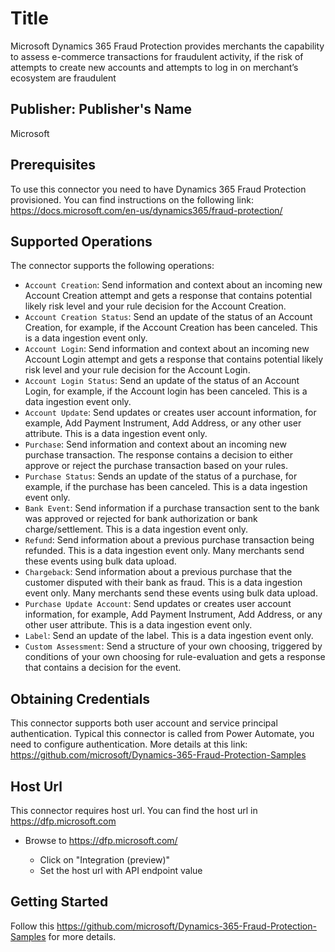 # Title

Microsoft Dynamics 365 Fraud Protection provides merchants the capability to assess e-commerce transactions for fraudulent activity, if the risk of attempts to create new accounts and attempts to log in on merchant’s ecosystem are fraudulent

## Publisher: Publisher's Name

Microsoft

## Prerequisites

To use this connector you need to have Dynamics 365 Fraud Protection provisioned. You can find instructions on the following link: https://docs.microsoft.com/en-us/dynamics365/fraud-protection/

## Supported Operations

The connector supports the following operations:

- `Account Creation`: Send information and context about an incoming new Account Creation attempt and gets a response that contains potential likely risk level and your rule decision for the Account Creation.
- `Account Creation Status`: Send an update of the status of an Account Creation, for example, if the Account Creation has been canceled. This is a data ingestion event only.
- `Account Login`: Send information and context about an incoming new Account Login attempt and gets a response that contains potential likely risk level and your rule decision for the Account Login.
- `Account Login Status`: Send an update of the status of an Account Login, for example, if the Account login has been canceled. This is a data ingestion event only.
- `Account Update`: Send updates or creates user account information, for example, Add Payment Instrument, Add Address, or any other user attribute. This is a data ingestion event only.
- `Purchase`: Send information and context about an incoming new purchase transaction. The response contains a decision to either approve or reject the purchase transaction based on your rules.
- `Purchase Status`: Sends an update of the status of a purchase, for example, if the purchase has been canceled. This is a data ingestion event only.
- `Bank Event`: Send information if a purchase transaction sent to the bank was approved or rejected for bank authorization or bank charge/settlement. This is a data ingestion event only.
- `Refund`: Send information about a previous purchase transaction being refunded. This is a data ingestion event only. Many merchants send these events using bulk data upload.
- `Chargeback`: Send information about a previous purchase that the customer disputed with their bank as fraud. This is a data ingestion event only. Many merchants send these events using bulk data upload.
- `Purchase Update Account`: Send updates or creates user account information, for example, Add Payment Instrument, Add Address, or any other user attribute. This is a data ingestion event only.
- `Label`: Send an update of the label. This is a data ingestion event only.
- `Custom Assessment`: Send a structure of your own choosing, triggered by conditions of your own choosing for rule-evaluation and gets a response that contains a decision for the event.

## Obtaining Credentials

This connector supports both user account and service principal authentication. Typical this connector is called from Power Automate, you need to configure authentication. More details at this link: https://github.com/microsoft/Dynamics-365-Fraud-Protection-Samples

## Host Url

This connector requires host url. You can find the host url in https://dfp.microsoft.com

- Browse to https://dfp.microsoft.com/

  - Click on "Integration (preview)"
  - Set the host url with API endpoint value

## Getting Started

Follow this https://github.com/microsoft/Dynamics-365-Fraud-Protection-Samples for more details.
